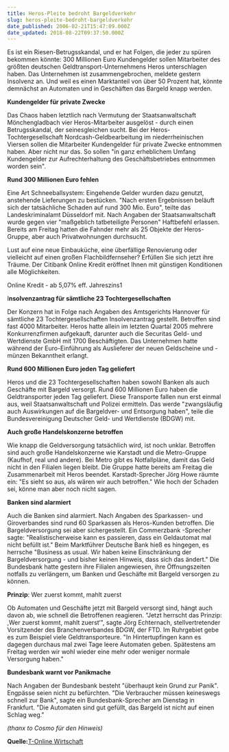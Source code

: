 ```yaml
---
title: Heros-Pleite bedroht Bargeldverkehr
slug: heros-pleite-bedroht-bargeldverkehr
date_published: 2006-02-21T15:47:09.000Z
date_updated: 2018-08-22T09:37:50.000Z
---
```


Es ist ein Riesen-Betrugsskandal, und er hat Folgen, die jeder zu spüren bekommen könnte: 300 Millionen Euro Kundengelder sollen Mitarbeiter des größten deutschen Geldtransport-Unternehmens Heros unterschlagen haben. Das Unternehmen ist zusammengebrochen, meldete gestern Insolvenz an. Und weil es einen Marktanteil von über 50 Prozent hat, könnte demnächst an Automaten und in Geschäften das Bargeld knapp werden.

**Kundengelder für private Zwecke**

Das Chaos haben letztlich nach Vermutung der Staatsanwaltschaft Mönchengladbach vier Heros-Mitarbeiter ausgelöst - durch einen Betrugsskandal, der seinesgleichen sucht. Bei der Heros-Tochtergesellschaft Nordcash-Geldbearbeitung im niederrheinischen Viersen sollen die Mitarbeiter Kundengelder für private Zwecke entnommen haben. Aber nicht nur das. So sollen "in ganz erheblichem Umfang Kundengelder zur Aufrechterhaltung des Geschäftsbetriebes entnommen worden sein".

**Rund 300 Millionen Euro fehlen**

Eine Art Schneeballsystem: Eingehende Gelder wurden dazu genutzt, anstehende Lieferungen zu bestücken. "Nach ersten Ergebnissen beläuft sich der tatsächliche Schaden auf rund 300 Mio. Euro", teilte das Landeskriminalamt Düsseldorf mit. Nach Angaben der Staatsanwaltschaft wurde gegen vier "maßgeblich tatbeteiligte Personen" Haftbefehl erlassen. Bereits am Freitag hatten die Fahnder mehr als 25 Objekte der Heros-Gruppe, aber auch Privatwohnungen durchsucht.

Lust auf eine neue Einbauküche, eine überfällige Renovierung oder vielleicht auf einen großen Flachbildfernseher? Erfüllen Sie sich jetzt ihre Träume. Der Citibank Online Kredit eröffnet Ihnen mit günstigen Konditionen alle Möglichkeiten.

Online Kredit - ab 5,07% eff. Jahreszins1

I**nsolvenzantrag für sämtliche 23 Tochtergesellschaften**

Der Konzern hat in Folge nach Angaben des Amtsgerichts Hannover für sämtliche 23 Tochtergesellschaften Insolvenzantrag gestellt. Betroffen sind fast 4000 Mitarbeiter. Heros hatte allein im letzten Quartal 2005 mehrere Konkurrenzfirmen aufgekauft, darunter auch die Securitas Geld- und Wertdienste GmbH mit 1700 Beschäftigten. Das Unternehmen hatte während der Euro-Einführung als Auslieferer der neuen Geldscheine und -münzen Bekanntheit erlangt.

**Rund 600 Millionen Euro jeden Tag geliefert**

Heros und die 23 Tochtergesellschaften haben sowohl Banken als auch Geschäfte mit Bargeld versorgt. Rund 600 Millionen Euro haben die Geldtransporter jeden Tag geliefert. Diese Transporte fallen nun erst einmal aus, weil Staatsanwaltschaft und Polizei ermitteln. Das werde "zwangsläufig auch Auswirkungen auf die Bargeldver- und Entsorgung haben", teile die Bundesvereinigung Deutscher Geld- und Wertdienste (BDGW) mit.

**Auch große Handelskonzerne betroffen**

Wie knapp die Geldversorgung tatsächlich wird, ist noch unklar. Betroffen sind auch große Handelskonzerne wie Karstadt und die Metro-Gruppe (Kaufhof, real und andere). Bei Metro gibt es Notfallpläne, damit das Geld nicht in den Filialen liegen bleibt. Die Gruppe hatte bereits am Freitag die Zusammenarbeit mit Heros beendet. Karstadt-Sprecher Jörg Howe räumte ein: "Es sieht so aus, als wären wir auch betroffen." Wie hoch der Schaden sei, könne man aber noch nicht sagen.

**Banken sind alarmiert**

Auch die Banken sind alarmiert. Nach Angaben des Sparkassen- und Giroverbandes sind rund 60 Sparkassen als Heros-Kunden betroffen. Die Bargeldversorgung sei aber sichergestellt. Ein Commerzbank -Sprecher sagte: "Realistischerweise kann es passieren, dass ein Geldautomat mal nicht befüllt ist." Beim Marktführer Deutsche Bank hieß es hingegen, es herrsche "Business as usual. Wir haben keine Einschränkung der Bargeldversorgung - und bisher keinen Hinweis, dass sich das ändert." Die Bundesbank hatte gestern ihre Filialen angewiesen, ihre Öffnungszeiten notfalls zu verlängern, um Banken und Geschäfte mit Bargeld versorgen zu können.

**Prinzip**: Wer zuerst kommt, mahlt zuerst

Ob Automaten und Geschäfte jetzt mit Bargeld versorgt sind, hängt auch davon ab, wie schnell die Betroffenen reagieren. "Jetzt herrscht das Prinzip: ,Wer zuerst kommt, mahlt zuerst‘", sagte Jörg Echternach, stellvertretender Vorsitzender des Branchenverbandes BDGW, der FTD. Im Ruhrgebiet gebe es zum Beispiel viele Geldtransporteure. "In Hintertupfingen kann es dagegen durchaus mal zwei Tage leere Automaten geben. Spätestens am Freitag werden wir wohl wieder eine mehr oder weniger normale Versorgung haben."

**Bundesbank warnt vor Panikmache**

Nach Angaben der Bundesbank besteht "überhaupt kein Grund zur Panik". Engpässe seien nicht zu befürchten. "Die Verbraucher müssen keineswegs schnell zur Bank", sagte ein Bundesbank-Sprecher am Dienstag in Frankfurt. "Die Automaten sind gut gefüllt, das Bargeld ist nicht auf einen Schlag weg."

*(thanx to Cosmo für den Hinweis)*

**Quelle:**[T-Online Wirtschaft](http://onwirtschaft.t-online.de/c/70/79/38/7079384.html)
